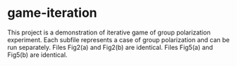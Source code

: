# game-iteration
This project is a demonstration of iterative game of group polarization experiment.
Each subfile represents a case of group polarization and can be run separately.
Files Fig2(a) and Fig2(b) are identical.
Files Fig5(a) and Fig5(b) are identical.
